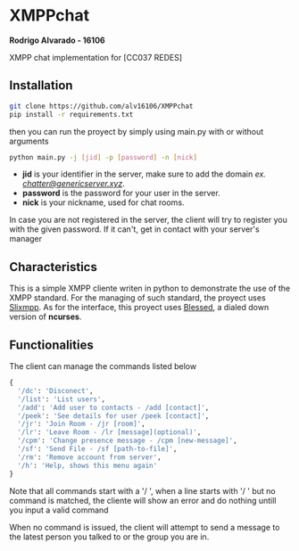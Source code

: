 # XMPPchat
<b>Rodrigo Alvarado - 16106</b>

XMPP chat implementation for [CC037 REDES]

## Installation
```bash
git clone https://github.com/alv16106/XMPPchat
pip install -r requirements.txt
```
then you can run the proyect by simply using main.py with or without arguments
```bash
python main.py -j [jid] -p [password] -n [nick]
```
* <b>jid</b> is your identifier in the server, make sure to add the domain <i>ex. chatter@genericserver.xyz</i>.
* <b>password</b> is the password for your user in the server.
* <b>nick</b> is your nickname, used for chat rooms.

In case you are not registered in the server, the client will try to register you with the given password. If it can't, get in contact with your server's manager

## Characteristics
This is a simple XMPP cliente writen in python to demonstrate the use of the XMPP standard. For the managing of such standard, the proyect uses [Slixmpp](https://slixmpp.readthedocs.io/ "Slixmpp documentation"). As for the interface, this proyect uses [Blessed](https://pypi.org/project/blessed/ "Blessed page"), a dialed down version of <b>ncurses</b>.

## Functionalities
The client can manage the commands listed below
```python
{
  '/dc': 'Disconect',
  '/list': 'List users',
  '/add': 'Add user to contacts - /add [contact]',
  '/peek': 'See details for user /peek [contact]',
  '/jr': 'Join Room - /jr [room]',
  '/lr': 'Leave Room - /lr [message](optional)',
  '/cpm': 'Change presence message - /cpm [new-message]',
  '/sf': 'Send File - /sf [path-to-file]',
  '/rm': 'Remove account from server',
  '/h': 'Help, shows this menu again'
}
```

Note that all commands start with a '/ ', when a line starts with '/ ' but no command is matched, the cliente will show an error and do nothing untill you input a valid command

When no command is issued, the client will attempt to send a message to the latest person you talked to or the group you are in.